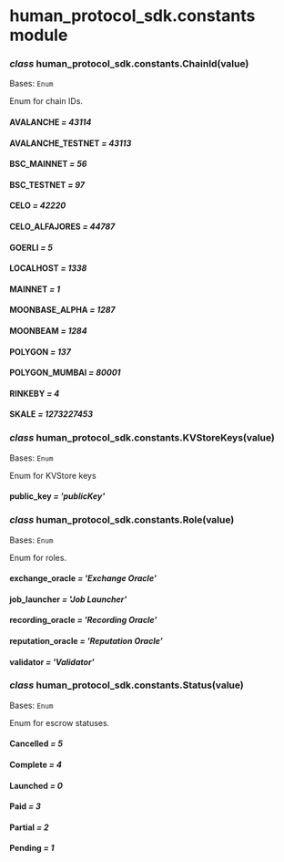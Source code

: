 # human_protocol_sdk.constants module

### *class* human_protocol_sdk.constants.ChainId(value)

Bases: `Enum`

Enum for chain IDs.

#### AVALANCHE *= 43114*

#### AVALANCHE_TESTNET *= 43113*

#### BSC_MAINNET *= 56*

#### BSC_TESTNET *= 97*

#### CELO *= 42220*

#### CELO_ALFAJORES *= 44787*

#### GOERLI *= 5*

#### LOCALHOST *= 1338*

#### MAINNET *= 1*

#### MOONBASE_ALPHA *= 1287*

#### MOONBEAM *= 1284*

#### POLYGON *= 137*

#### POLYGON_MUMBAI *= 80001*

#### RINKEBY *= 4*

#### SKALE *= 1273227453*

### *class* human_protocol_sdk.constants.KVStoreKeys(value)

Bases: `Enum`

Enum for KVStore keys

#### public_key *= 'publicKey'*

### *class* human_protocol_sdk.constants.Role(value)

Bases: `Enum`

Enum for roles.

#### exchange_oracle *= 'Exchange Oracle'*

#### job_launcher *= 'Job Launcher'*

#### recording_oracle *= 'Recording Oracle'*

#### reputation_oracle *= 'Reputation Oracle'*

#### validator *= 'Validator'*

### *class* human_protocol_sdk.constants.Status(value)

Bases: `Enum`

Enum for escrow statuses.

#### Cancelled *= 5*

#### Complete *= 4*

#### Launched *= 0*

#### Paid *= 3*

#### Partial *= 2*

#### Pending *= 1*
